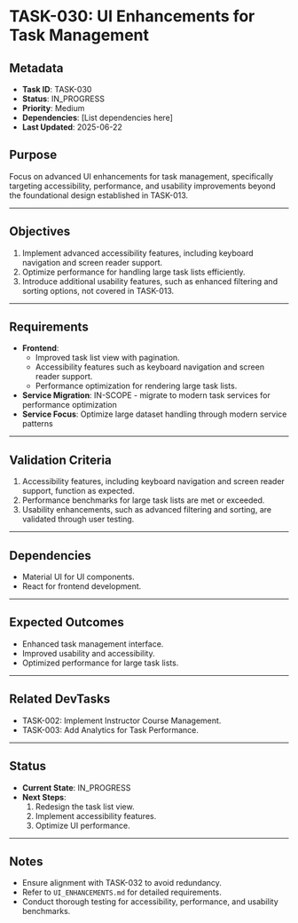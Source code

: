 # TASK-030: UI Enhancements for Task Management

## Metadata

- **Task ID**: TASK-030
- **Status**: IN_PROGRESS
- **Priority**: Medium
- **Dependencies**: [List dependencies here]
- **Last Updated**: 2025-06-22

## Purpose

Focus on advanced UI enhancements for task management, specifically targeting accessibility, performance, and usability improvements beyond the foundational design established in TASK-013.

---

## Objectives

1. Implement advanced accessibility features, including keyboard navigation and screen reader support.
2. Optimize performance for handling large task lists efficiently.
3. Introduce additional usability features, such as enhanced filtering and sorting options, not covered in TASK-013.

---

## Requirements

- **Frontend**:
  - Improved task list view with pagination.
  - Accessibility features such as keyboard navigation and screen reader support.
  - Performance optimization for rendering large task lists.
- **Service Migration**: IN-SCOPE - migrate to modern task services for performance optimization
- **Service Focus**: Optimize large dataset handling through modern service patterns

---

## Validation Criteria

1. Accessibility features, including keyboard navigation and screen reader support, function as expected.
2. Performance benchmarks for large task lists are met or exceeded.
3. Usability enhancements, such as advanced filtering and sorting, are validated through user testing.

---

## Dependencies

- Material UI for UI components.
- React for frontend development.

---

## Expected Outcomes

- Enhanced task management interface.
- Improved usability and accessibility.
- Optimized performance for large task lists.

---

## Related DevTasks

- TASK-002: Implement Instructor Course Management.
- TASK-003: Add Analytics for Task Performance.

---

## Status

- **Current State**: IN_PROGRESS
- **Next Steps**:
  1. Redesign the task list view.
  2. Implement accessibility features.
  3. Optimize UI performance.

---

## Notes

- Ensure alignment with TASK-032 to avoid redundancy.
- Refer to `UI_ENHANCEMENTS.md` for detailed requirements.
- Conduct thorough testing for accessibility, performance, and usability benchmarks.
